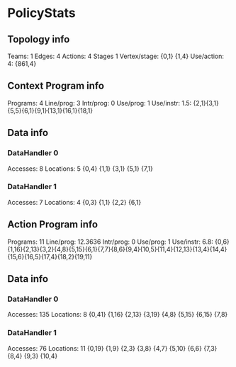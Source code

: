 # PolicyStats
## Topology info
Teams:		1
Edges:		4
Actions:	4
Stages		1
Vertex/stage:	{0,1} {1,4} 
Use/action:	4: {861,4} 

## Context Program info
Programs:	4
Line/prog:	3
Intr/prog:	0
Use/prog:	1
Use/instr:	1.5: {2,1}{3,1}{5,5}{6,1}{9,1}{13,1}{16,1}{18,1}

## Data info

### DataHandler 0
Accesses:	8
Locations:	5
{0,4} {1,1} {3,1} {5,1} {7,1} 

### DataHandler 1
Accesses:	7
Locations:	4
{0,3} {1,1} {2,2} {6,1} 



## Action Program info
Programs:	11
Line/prog:	12.3636
Intr/prog:	0
Use/prog:	1
Use/instr:	6.8: {0,6}{1,16}{2,13}{3,2}{4,8}{5,15}{6,1}{7,7}{8,6}{9,4}{10,5}{11,4}{12,13}{13,4}{14,4}{15,6}{16,5}{17,4}{18,2}{19,11}

## Data info

### DataHandler 0
Accesses:	135
Locations:	8
{0,41} {1,16} {2,13} {3,19} {4,8} {5,15} {6,15} {7,8} 

### DataHandler 1
Accesses:	76
Locations:	11
{0,19} {1,9} {2,3} {3,8} {4,7} {5,10} {6,6} {7,3} {8,4} {9,3} {10,4} 
